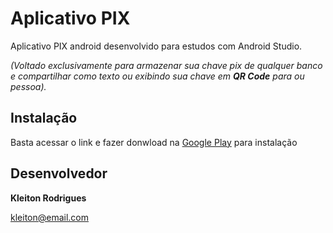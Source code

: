 # Aplicativo PIX

Aplicativo PIX android desenvolvido para estudos com Android Studio.

*(Voltado exclusivamente para armazenar sua chave pix de qualquer banco e compartilhar como texto ou exibindo sua chave em ***QR Code*** para ou pessoa).*

## Instalação

Basta acessar o link e fazer donwload na  [Google Play](https://play.google.com/store/apps/details?id=com.br.pix) para instalação
 
## Desenvolvedor
**Kleiton Rodrigues**
 
kleiton@email.com

